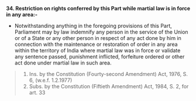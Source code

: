 **34. Restriction on rights conferred by this Part while martial law is in force in any area:-** 
- Notwithstanding anything in the foregoing provisions of this Part, Parliament may by law indemnify any person in the service of the Union or of a State or any other person in respect of any act done by him in connection with the maintenance or restoration of order in any area within the territory of India where martial law was in force or validate any sentence passed, punishment inflicted, forfeiture ordered or other act done under martial law in such area.

>1.  Ins. by the Constitution (Fourty-second Amendment) Act, 1976, S. 6, (w.e.f. 1.2.1977)
>1.  Subs. by the Constitution (Fiftieth Amendment) Act, 1984, S. 2, for art. 33